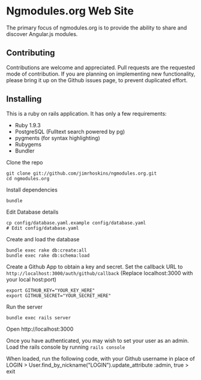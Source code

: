 # Ngmodules.org Web Site 

The primary focus of ngmodules.org is to provide the ability to share
and discover Angular.js modules.

## Contributing

Contributions are welcome and appreciated. Pull requests are the
requested mode of contribution. If you are planning on implementing new
functionality, please bring it up on the Github issues page, to prevent
duplicated effort.

## Installing

This is a ruby on rails application. It has only a few requirements:

  * Ruby 1.9.3
  * PostgreSQL (Fulltext search powered by pg)
  * pygments (for syntax highlighting)
  * Rubygems
  * Bundler

Clone the repo

    git clone git://github.com/jimrhoskins/ngmodules.org.git
    cd ngmodules.org

Install dependencies

    bundle

Edit Database details

    cp config/database.yaml.example config/database.yaml
    # Edit config/database.yaml

Create and load the database

    bundle exec rake db:create:all
    bundle exec rake db:schema:load 

Create a Github App to obtain a key and secret. Set the callback URL to
`http://localhost:3000/auth/github/callback` (Replace localhost:3000
with your local host:port)

    export GITHUB_KEY="YOUR_KEY_HERE"
    export GITHUB_SECRET="YOUR_SECRET_HERE"

Run the server

    bundle exec rails server

Open http://localhost:3000
    
Once you have authenticated, you may wish to set your user as an admin.
Load the rails console by running `rails console`

When loaded, run the following code, with your Github username in place
of LOGIN
    > User.find_by_nickname("LOGIN").update_attribute :admin, true
    > exit

